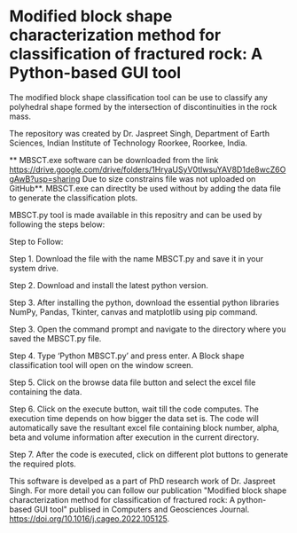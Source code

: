 # Modified block shape characterization method for classification of fractured rock: A Python-based GUI tool
The modified block shape classification tool can be use to classify any polyhedral shape formed by the intersection of discontinuities in the rock mass. 

The repository was created by Dr. Jaspreet Singh, Department of Earth Sciences, Indian Institute of Technology Roorkee, Roorkee, India. 

** MBSCT.exe software can be downloaded from the link https://drive.google.com/drive/folders/1HryaUSyV0tIwsuYAV8D1de8wcZ6OgAwB?usp=sharing
Due to size constrains file was not uploaded on GitHub**. MBSCT.exe can directlty be used without by adding the data file to generate the classification plots.

MBSCT.py tool is made available in this repositry and can be used by following the steps below:

Step to Follow:

Step 1. Download the file with the name MBSCT.py and save it in your system drive.

Step 2. Download and install the latest python version.

Step 3. After installing the python, download the essential python libraries NumPy, Pandas, Tkinter, canvas and matplotlib using pip command.

Step 3. Open the command prompt and navigate to the directory where you saved the MBSCT.py file.

Step 4. Type ‘Python MBSCT.py’ and press enter. A Block shape classification tool will open on the window screen. 

Step 5. Click on the browse data file button and select the excel file containing the data.  

Step 6. Click on the execute button, wait till the code computes. The execution time depends on how bigger the data set is. The code will  automatically save the resultant excel file containing block number, alpha, beta and volume information after execution in the current directory. 

Step 7. After the code is executed, click on different plot buttons to generate the required plots.


This software is develped as a part of PhD research work of Dr. Jaspreet Singh. For more detail you can follow our publication "Modified block shape characterization method for classification of fractured rock: A python-based GUI tool" publised in Computers and Geosciences Journal. https://doi.org/10.1016/j.cageo.2022.105125.
